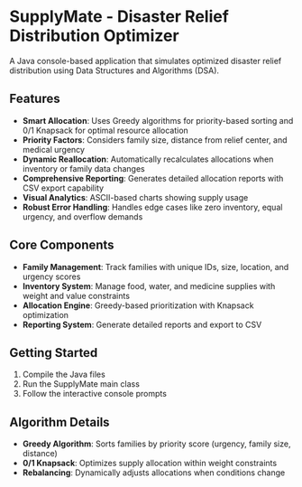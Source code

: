 # SupplyMate - Disaster Relief Distribution Optimizer

A Java console-based application that simulates optimized disaster relief distribution using Data Structures and Algorithms (DSA).

## Features

- **Smart Allocation**: Uses Greedy algorithms for priority-based sorting and 0/1 Knapsack for optimal resource allocation
- **Priority Factors**: Considers family size, distance from relief center, and medical urgency
- **Dynamic Reallocation**: Automatically recalculates allocations when inventory or family data changes
- **Comprehensive Reporting**: Generates detailed allocation reports with CSV export capability
- **Visual Analytics**: ASCII-based charts showing supply usage
- **Robust Error Handling**: Handles edge cases like zero inventory, equal urgency, and overflow demands

## Core Components

- **Family Management**: Track families with unique IDs, size, location, and urgency scores
- **Inventory System**: Manage food, water, and medicine supplies with weight and value constraints
- **Allocation Engine**: Greedy-based prioritization with Knapsack optimization
- **Reporting System**: Generate detailed reports and export to CSV

## Getting Started

1. Compile the Java files
2. Run the SupplyMate main class
3. Follow the interactive console prompts

## Algorithm Details

- **Greedy Algorithm**: Sorts families by priority score (urgency, family size, distance)
- **0/1 Knapsack**: Optimizes supply allocation within weight constraints
- **Rebalancing**: Dynamically adjusts allocations when conditions change